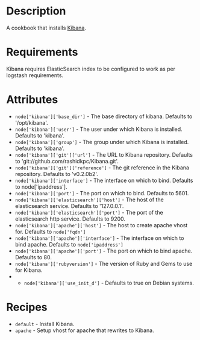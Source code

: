Description
===========

A cookbook that installs [Kibana](https://github.com/rashidkpc/Kibana).

Requirements
============

Kibana requires ElasticSearch index to be configured to work as per logstash requirements.

Attributes
==========

* `node['kibana']['base_dir']` - The base directory of kibana. Defaults to '/opt/kibana'.
* `node['kibana']['user']` - The user under which Kibana is installed. Defaults to 'kibana'.
* `node['kibana']['group']` - The group under which Kibana is installed. Defaults to 'kibana'.
* `node['kibana']['git']['url']` - The URL to Kibana repository. Defaults to 'git://github.com/rashidkpc/Kibana.git'.
* `node['kibana']['git']['reference']` - The git reference in the Kibana repository. Defaults to 'v0.2.0b2'.
* `node['kibana']['interface']` - The interface on which to bind. Defaults to node['ipaddress'].
* `node['kibana']['port']` - The port on which to bind. Defaults to 5601.
* `node['kibana']['elasticsearch']['host']` - The host of the elasticsearch service. Defaults to '127.0.0.1'.
* `node['kibana']['elasticsearch']['port']` - The port of the elasticsearch http service. Defaults to 9200.
* `node['kibana']['apache']['host']` - The host to create apache vhost for. Defaults to `node['fqdn']`
* `node['kibana']['apache']['interface']` - The interface on which to bind apache. Defaults to `node['ipaddress']`
* `node['kibana']['apache']['port']` - The port on which to bind apache. Defaults to 80.
* `node['kibana']['rubyversion']` - The version of Ruby and Gems to use for Kibana.
* * `node['kibana']['use_init_d']` - Defaults to true on Debian systems.


Recipes
=======

* `default` - Install Kibana.
* `apache` - Setup vhost for apache that rewrites to Kibana.

